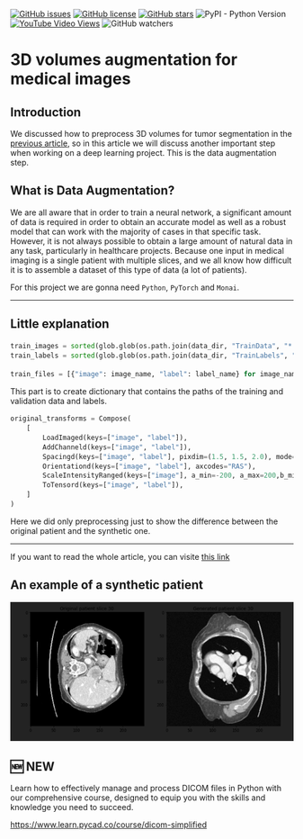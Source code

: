 [![GitHub issues](https://img.shields.io/github/issues/amine0110/data-augmentation-for-3D-volumes)](https://github.com/amine0110/data-augmentation-for-3D-volumes/issues) [![GitHub license](https://img.shields.io/github/license/amine0110/data-augmentation-for-3D-volumes)](https://github.com/amine0110/data-augmentation-for-3D-volumes) [![GitHub stars](https://img.shields.io/github/stars/amine0110/data-augmentation-for-3D-volumes)](https://github.com/amine0110/data-augmentation-for-3D-volumes/stargazers) ![PyPI - Python Version](https://img.shields.io/pypi/pyversions/py) [![YouTube Video Views](https://img.shields.io/youtube/views/bh9uyUbsj7U?style=social)](https://youtu.be/bh9uyUbsj7U) ![GitHub watchers](https://img.shields.io/github/watchers/amine0110/data-augmentation-for-3D-volumes?style=social)
# 3D volumes augmentation for medical images

## Introduction
We discussed how to preprocess 3D volumes for tumor segmentation in the [previous article](https://pycad.co/preprocessing-3d-volumes-for-tumor-segmentation-using-monai-and-pytorch/), so in this article we will discuss another important step when working on a deep learning project. This is the data augmentation step.

## What is Data Augmentation?
We are all aware that in order to train a neural network, a significant amount of data is required in order to obtain an accurate model as well as a robust model that can work with the majority of cases in that specific task. However, it is not always possible to obtain a large amount of natural data in any task, particularly in healthcare projects. Because one input in medical imaging is a single patient with multiple slices, and we all know how difficult it is to assemble a dataset of this type of data (a lot of patients).

For this project we are gonna need `Python`, `PyTorch` and `Monai`.


----------------------------------------------------------

## Little explanation

```Python
train_images = sorted(glob.glob(os.path.join(data_dir, "TrainData", "*.nii.gz")))
train_labels = sorted(glob.glob(os.path.join(data_dir, "TrainLabels", "*.nii.gz")))

train_files = [{"image": image_name, "label": label_name} for image_name, label_name in zip(train_images, train_labels)]
```
This part is to create dictionary that contains the paths of the training and validation data and labels.

```Python
original_transforms = Compose(
    [
        LoadImaged(keys=["image", "label"]),
        AddChanneld(keys=["image", "label"]),
        Spacingd(keys=["image", "label"], pixdim=(1.5, 1.5, 2.0), mode=("bilinear", "nearest")),
        Orientationd(keys=["image", "label"], axcodes="RAS"),
        ScaleIntensityRanged(keys=["image"], a_min=-200, a_max=200,b_min=0.0, b_max=1.0, clip=True,), 
        ToTensord(keys=["image", "label"]),
    ]
)
```
Here we did only preprocessing just to show the difference between the original patient and the synthetic one.

------------------------------------------------------

If you want to read the whole article, you can visite [this link](https://pycad.co/3d-volumes-augmentation-for-tumor-segmentation/)

## An example of a synthetic patient

![Output image](https://github.com/amine0110/data-augmentation-for-3D-volumes/blob/main/example_generated_patient.PNG)


## 🆕 NEW

Learn how to effectively manage and process DICOM files in Python with our comprehensive course, designed to equip you with the skills and knowledge you need to succeed.

https://www.learn.pycad.co/course/dicom-simplified


